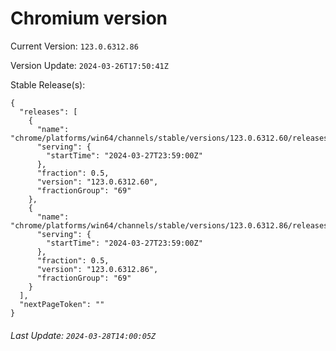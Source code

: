 # Chromium version

Current Version: `123.0.6312.86`

Version Update: `2024-03-26T17:50:41Z`

Stable Release(s):
```
{
  "releases": [
    {
      "name": "chrome/platforms/win64/channels/stable/versions/123.0.6312.60/releases/1711583940",
      "serving": {
        "startTime": "2024-03-27T23:59:00Z"
      },
      "fraction": 0.5,
      "version": "123.0.6312.60",
      "fractionGroup": "69"
    },
    {
      "name": "chrome/platforms/win64/channels/stable/versions/123.0.6312.86/releases/1711583940",
      "serving": {
        "startTime": "2024-03-27T23:59:00Z"
      },
      "fraction": 0.5,
      "version": "123.0.6312.86",
      "fractionGroup": "69"
    }
  ],
  "nextPageToken": ""
}
```

###### Last Update: `2024-03-28T14:00:05Z`
        